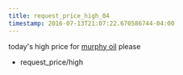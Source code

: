 ```yaml
---
title: request_price_high_04
timestamp: 2016-07-13T21:07:22.670586744-04:00
---
```


today's high price for [murphy oil](company_name) please
* request_price/high
